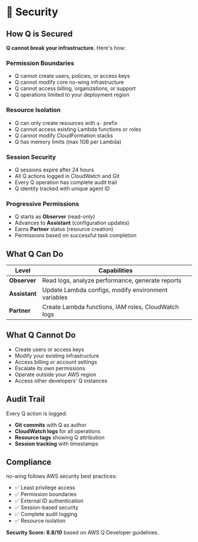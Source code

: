 # 🔐 Security

## How Q is Secured

**Q cannot break your infrastructure.** Here's how:

### Permission Boundaries
- Q cannot create users, policies, or access keys
- Q cannot modify core no-wing infrastructure  
- Q cannot access billing, organizations, or support
- Q operations limited to your deployment region

### Resource Isolation
- Q can only create resources with `q-` prefix
- Q cannot access existing Lambda functions or roles
- Q cannot modify CloudFormation stacks
- Q has memory limits (max 1GB per Lambda)

### Session Security
- Q sessions expire after 24 hours
- All Q actions logged in CloudWatch and Git
- Every Q operation has complete audit trail
- Q identity tracked with unique agent ID

### Progressive Permissions
- Q starts as **Observer** (read-only)
- Advances to **Assistant** (configuration updates)
- Earns **Partner** status (resource creation)
- Permissions based on successful task completion

## What Q Can Do

| Level | Capabilities |
|-------|-------------|
| **Observer** | Read logs, analyze performance, generate reports |
| **Assistant** | Update Lambda configs, modify environment variables |
| **Partner** | Create Lambda functions, IAM roles, CloudWatch logs |

## What Q Cannot Do

- Create users or access keys
- Modify your existing infrastructure
- Access billing or account settings
- Escalate its own permissions
- Operate outside your AWS region
- Access other developers' Q instances

## Audit Trail

Every Q action is logged:
- **Git commits** with Q as author
- **CloudWatch logs** for all operations
- **Resource tags** showing Q attribution
- **Session tracking** with timestamps

## Compliance

no-wing follows AWS security best practices:
- ✅ Least privilege access
- ✅ Permission boundaries
- ✅ External ID authentication
- ✅ Session-based security
- ✅ Complete audit logging
- ✅ Resource isolation

**Security Score: 8.8/10** based on AWS Q Developer guidelines.
